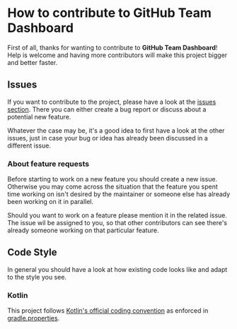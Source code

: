 # How to contribute to GitHub Team Dashboard

First of all, thanks for wanting to contribute to **GitHub Team Dashboard**! Help is
welcome and having more contributors will make this project bigger and better faster.

## Issues

If you want to contribute to the project, please have a look at the
[issues section](https://github.com/xalvarez/github-team-dashboard/issues). There
you can either create a bug report or discuss about a potential new feature.

Whatever the case may be, it's a good idea to first have a look at the other issues,
just in case your bug or idea has already been discussed in a different issue.

### About feature requests

Before starting to work on a new feature you should create a new issue. Otherwise you
may come across the situation that the feature you spent time working on isn't
desired by the maintainer or someone else has already been working on it in parallel.

Should you want to work on a feature please mention it in the related issue. The issue
wil be assigned to you, so that other contributors can see there's already someone
working on that particular feature.

## Code Style

In general you should have a look at how existing code looks like and adapt to the
style you see.

### Kotlin

This project follows
[Kotlin's official coding convention](https://kotlinlang.org/docs/reference/coding-conventions.html)
as enforced in [gradle.properties](gradle.properties).